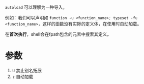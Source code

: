 `autoload` 可以理解为一种导入。

例如：我们可以声明如 `function -u <function_name>; typeset -fu <function_name>`，这样的函数没有实际的定义体，在使用时自动加载。

在**首次执行**，shell会在fpath包含的元素中搜索其定义。


# 参数

1.  `U` 禁止别名拓展
2.  `z` 自动加载